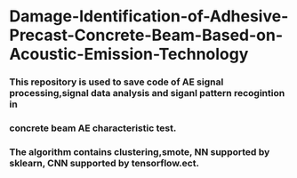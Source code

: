 # Damage-Identification-of-Adhesive-Precast-Concrete-Beam-Based-on-Acoustic-Emission-Technology

### This repository is used to save code of AE signal processing,signal data analysis and siganl pattern recogintion in 
### concrete beam AE characteristic test.
### The algorithm contains clustering,smote, NN supported by sklearn, CNN supported by tensorflow.ect.
